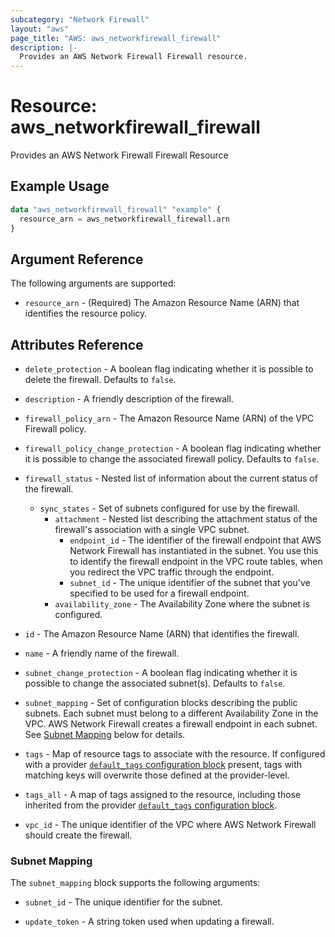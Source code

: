 ```yaml
---
subcategory: "Network Firewall"
layout: "aws"
page_title: "AWS: aws_networkfirewall_firewall"
description: |-
  Provides an AWS Network Firewall Firewall resource.
---
```


# Resource: aws_networkfirewall_firewall

Provides an AWS Network Firewall Firewall Resource

## Example Usage

```terraform
data "aws_networkfirewall_firewall" "example" {
  resource_arn = aws_networkfirewall_firewall.arn
}
```

## Argument Reference

The following arguments are supported:

* `resource_arn` - (Required) The Amazon Resource Name (ARN) that identifies the resource policy.

## Attributes Reference

* `delete_protection` - A boolean flag indicating whether it is possible to delete the firewall. Defaults to `false`.

* `description` - A friendly description of the firewall.

* `firewall_policy_arn` - The Amazon Resource Name (ARN) of the VPC Firewall policy.

* `firewall_policy_change_protection` - A boolean flag indicating whether it is possible to change the associated firewall policy. Defaults to `false`.

* `firewall_status` - Nested list of information about the current status of the firewall.
    * `sync_states` - Set of subnets configured for use by the firewall.
        * `attachment` - Nested list describing the attachment status of the firewall's association with a single VPC subnet.
            * `endpoint_id` - The identifier of the firewall endpoint that AWS Network Firewall has instantiated in the subnet. You use this to identify the firewall endpoint in the VPC route tables, when you redirect the VPC traffic through the endpoint.
            * `subnet_id` - The unique identifier of the subnet that you've specified to be used for a firewall endpoint.
        * `availability_zone` - The Availability Zone where the subnet is configured.

* `id` - The Amazon Resource Name (ARN) that identifies the firewall.

* `name` - A friendly name of the firewall.

* `subnet_change_protection` - A boolean flag indicating whether it is possible to change the associated subnet(s). Defaults to `false`.

* `subnet_mapping` - Set of configuration blocks describing the public subnets. Each subnet must belong to a different Availability Zone in the VPC. AWS Network Firewall creates a firewall endpoint in each subnet. See [Subnet Mapping](#subnet-mapping) below for details.

* `tags` - Map of resource tags to associate with the resource. If configured with a provider [`default_tags` configuration block](/docs/providers/aws/index.html#default_tags-configuration-block) present, tags with matching keys will overwrite those defined at the provider-level.

* `tags_all` - A map of tags assigned to the resource, including those inherited from the provider [`default_tags` configuration block](/docs/providers/aws/index.html#default_tags-configuration-block).

* `vpc_id` - The unique identifier of the VPC where AWS Network Firewall should create the firewall.

### Subnet Mapping

The `subnet_mapping` block supports the following arguments:

* `subnet_id` - The unique identifier for the subnet.

* `update_token` - A string token used when updating a firewall.
